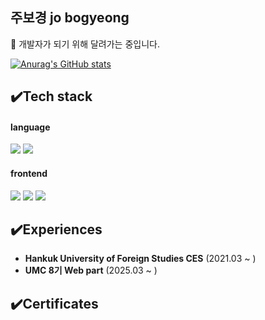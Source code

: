 <!--title-->
## 주보경 jo bogyeong
🤚 개발자가 되기 위해 달려가는 중입니다.

[![Anurag's GitHub stats](https://github-readme-stats.vercel.app/api?username=joobogyeong)](https://github.com/anuraghazra/github-readme-stats)
<!--content-->
## ✔️Tech stack
#### language
<img src="https://img.shields.io/badge/python-3776AB?style=for-the-badge&logo=python&logoColor=white"> <img src="https://img.shields.io/badge/c-A8B9CC?style=for-the-badge&logo=c&logoColor=white">   

#### frontend
<img src="https://img.shields.io/badge/html5-E34F26?style=for-the-badge&logo=html5&logoColor=white"> <img src="https://img.shields.io/badge/css3-1572B6?style=for-the-badge&logo=css3&logoColor=white"> <img src="https://img.shields.io/badge/javascript-F7DF1E?style=for-the-badge&logo=javascript&logoColor=white">

## ✔️Experiences
* **Hankuk University of Foreign Studies CES** (2021.03 ~ )
* **UMC 8기 Web part** (2025.03 ~ )
## ✔️Certificates
